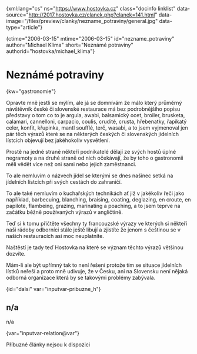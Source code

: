 
{xml:lang="cs" ns="https://www.hostovka.cz" class="docinfo linklist" data-source="http://2017.hostovka.cz/clanek.php?clanek=141.html" data-image="/files/preview/clanky/nezname_potraviny/general.jpg" data-type="article"}

{ctime="2006-03-15" mtime="2006-03-15" id="nezname\_potraviny" author="Michael Klíma" short="Neznámé potraviny" authorid="hostovka/michael\_klima"}

# Neznámé potraviny

<!-- generated attribute kw by user_udpatekw.sh on 2020-05-07, do not edit -->

{kw="gastronomie"}

Opravte mně jestli se mýlím, ale já se domnívám že málo který průměrný návštěvník české či slovenské restaurace má bez podrobnějšího popisu představy o tom co to je argula, awabi, balsamický ocet, broiler, brusketa, calamari, cannelloni, carpacio, coulis, crudité, crusta, hřebenatky, řapíkatý celer, konfit, křupinka, mantl soufflé, terč, wasabi, a to jsem vyjmenoval jen pár těch výrazů které se na některých českých či slovenských jídelních lístcích objevují bez jakéhokoliv vysvětlení.

Prostě na jedné straně někteří podnikatelé dělají ze svých hostů úplné negramoty a na druhé straně od nich očekávají, že by toho o gastronomii měli vědět více než oni sami nebo jejich zaměstnanci.

To ale nemluvím o názvech jídel se kterými se dnes našinec setká na jídelních lístcích při svých cestách do zahraničí.

To ale také nemluvím o kuchařských technikách ať již v jakékoliv řeči jako například, barbecuing, blanching, braising, coating, deglazing, en croute, en papilote, flambeing, grazing, marinating a poaching, a to jsem teprve na začátku běžně používaných výrazů v angličtině.

Teď si k tomu přičtěte všechny ty francouzské výrazy ve kterých si někteří naši rádoby odborníci stále ještě libují a zjistíte že jenom s češtinou se v našich restauracích asi moc neuplatníte.

Naštěstí je tady teď Hostovka na které se význam těchto výrazů většinou dozvíte.

Mám-li ale být upřímný tak to není řešení protože tím se situace jídelních lístků neřeší a proto mně udivuje, že v Česku, ani na Slovensku není nějaká odborná organizace která by se takovými problémy zabývala.

{id="dalsi" var="inputvar-pribuzne_h"}

## n/a

n/a

{var="inputvar-relation@var"}

Příbuzné články nejsou k dispozici

